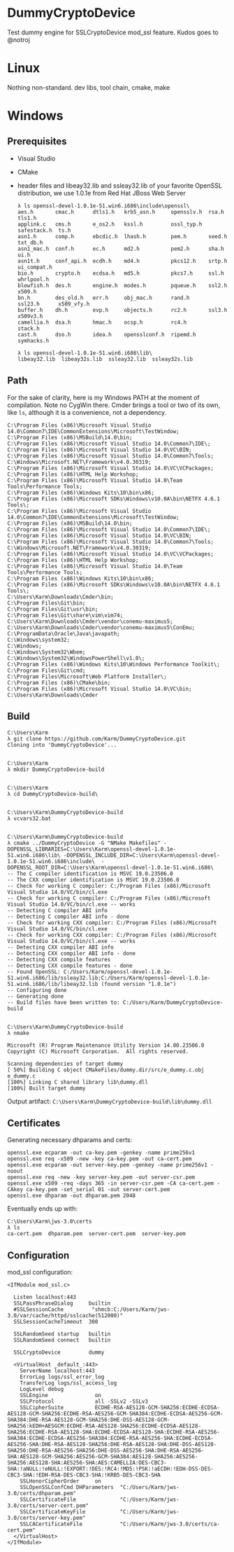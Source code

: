 # DummyCryptoDevice
Test dummy engine for SSLCryptoDevice mod_ssl feature. Kudos goes to @notroj

# Linux
Nothing non-standard. dev libs, tool chain, cmake, make

# Windows
## Prerequisites
 * Visual Studio
 * CMake
 * header files and libeay32.lib and ssleay32.lib of your favorite OpenSSL distribution, we use 1.0.1e from Red Hat JBoss Web Server

    ```
    λ ls openssl-devel-1.0.1e-51.win6.i686\include\openssl\
    aes.h       cmac.h      dtls1.h   krb5_asn.h     opensslv.h  rsa.h        tls1.h
    applink.c   cms.h       e_os2.h   kssl.h         ossl_typ.h  safestack.h  ts.h
    asn1.h      comp.h      ebcdic.h  lhash.h        pem.h       seed.h       txt_db.h
    asn1_mac.h  conf.h      ec.h      md2.h          pem2.h      sha.h        ui.h
    asn1t.h     conf_api.h  ecdh.h    md4.h          pkcs12.h    srtp.h       ui_compat.h
    bio.h       crypto.h    ecdsa.h   md5.h          pkcs7.h     ssl.h        whrlpool.h
    blowfish.h  des.h       engine.h  modes.h        pqueue.h    ssl2.h       x509.h
    bn.h        des_old.h   err.h     obj_mac.h      rand.h      ssl23.h      x509_vfy.h
    buffer.h    dh.h        evp.h     objects.h      rc2.h       ssl3.h       x509v3.h
    camellia.h  dsa.h       hmac.h    ocsp.h         rc4.h       stack.h
    cast.h      dso.h       idea.h    opensslconf.h  ripemd.h    symhacks.h
    ```
    ```
    λ ls openssl-devel-1.0.1e-51.win6.i686\lib\
    libeay32.lib  libeay32s.lib  ssleay32.lib  ssleay32s.lib
    ```
    
## Path

For the sake of clarity, here is my Windows PATH at the moment of compilation. Note no CygWin there. Cmder brings a tool or two of its own, like ```ls```, although it is a convenience, not a dependency.

    C:\Program Files (x86)\Microsoft Visual Studio 14.0\Common7\IDE\CommonExtensions\Microsoft\TestWindow;
    C:\Program Files (x86)\MSBuild\14.0\bin;
    C:\Program Files (x86)\Microsoft Visual Studio 14.0\Common7\IDE\;
    C:\Program Files (x86)\Microsoft Visual Studio 14.0\VC\BIN;
    C:\Program Files (x86)\Microsoft Visual Studio 14.0\Common7\Tools;
    C:\Windows\Microsoft.NET\Framework\v4.0.30319;
    C:\Program Files (x86)\Microsoft Visual Studio 14.0\VC\VCPackages;
    C:\Program Files (x86)\HTML Help Workshop;
    C:\Program Files (x86)\Microsoft Visual Studio 14.0\Team Tools\Performance Tools;
    C:\Program Files (x86)\Windows Kits\10\bin\x86;
    C:\Program Files (x86)\Microsoft SDKs\Windows\v10.0A\bin\NETFX 4.6.1 Tools\;
    C:\Program Files (x86)\Microsoft Visual Studio 14.0\Common7\IDE\CommonExtensions\Microsoft\TestWindow;
    C:\Program Files (x86)\MSBuild\14.0\bin;
    C:\Program Files (x86)\Microsoft Visual Studio 14.0\Common7\IDE\;
    C:\Program Files (x86)\Microsoft Visual Studio 14.0\VC\BIN;
    C:\Program Files (x86)\Microsoft Visual Studio 14.0\Common7\Tools;
    C:\Windows\Microsoft.NET\Framework\v4.0.30319;
    C:\Program Files (x86)\Microsoft Visual Studio 14.0\VC\VCPackages;
    C:\Program Files (x86)\HTML Help Workshop;
    C:\Program Files (x86)\Microsoft Visual Studio 14.0\Team Tools\Performance Tools;
    C:\Program Files (x86)\Windows Kits\10\bin\x86;
    C:\Program Files (x86)\Microsoft SDKs\Windows\v10.0A\bin\NETFX 4.6.1 Tools\;
    C:\Users\Karm\Downloads\Cmder\bin;
    C:\Program Files\Git\bin;
    C:\Program Files\Git\usr\bin;
    C:\Program Files\Git\share\vim\vim74;
    C:\Users\Karm\Downloads\Cmder\vendor\conemu-maximus5;
    C:\Users\Karm\Downloads\Cmder\vendor\conemu-maximus5\ConEmu;
    C:\ProgramData\Oracle\Java\javapath;
    C:\Windows\system32;
    C:\Windows;
    C:\Windows\System32\Wbem;
    C:\Windows\System32\WindowsPowerShell\v1.0\;
    C:\Program Files (x86)\Windows Kits\10\Windows Performance Toolkit\;
    C:\Program Files\Git\cmd;
    C:\Program Files\Microsoft\Web Platform Installer\;
    C:\Program Files (x86)\CMake\bin;
    C:\Program Files (x86)\Microsoft Visual Studio 14.0\VC\bin;
    C:\Users\Karm\Downloads\Cmder

## Build
    C:\Users\Karm
    λ git clone https://github.com/Karm/DummyCryptoDevice.git
    Cloning into 'DummyCryptoDevice'...
    
    
    C:\Users\Karm
    λ mkdir DummyCryptoDevice-build
    
    
    C:\Users\Karm
    λ cd DummyCryptoDevice-build\
    
    
    C:\Users\Karm\DummyCryptoDevice-build
    λ vcvars32.bat
    
    
    C:\Users\Karm\DummyCryptoDevice-build
    λ cmake ../DummyCryptoDevice -G "NMake Makefiles" -DOPENSSL_LIBRARIES=C:\Users\Karm\openssl-devel-1.0.1e-51.win6.i686\lib\ -DOPENSSL_INCLUDE_DIR=C:\Users\Karm\openssl-devel-1.0.1e-51.win6.i686\include\  -DOPENSSL_ROOT_DIR=C:\Users\Karm\openssl-devel-1.0.1e-51.win6.i686\
    -- The C compiler identification is MSVC 19.0.23506.0
    -- The CXX compiler identification is MSVC 19.0.23506.0
    -- Check for working C compiler: C:/Program Files (x86)/Microsoft Visual Studio 14.0/VC/bin/cl.exe
    -- Check for working C compiler: C:/Program Files (x86)/Microsoft Visual Studio 14.0/VC/bin/cl.exe -- works
    -- Detecting C compiler ABI info
    -- Detecting C compiler ABI info - done
    -- Check for working CXX compiler: C:/Program Files (x86)/Microsoft Visual Studio 14.0/VC/bin/cl.exe
    -- Check for working CXX compiler: C:/Program Files (x86)/Microsoft Visual Studio 14.0/VC/bin/cl.exe -- works
    -- Detecting CXX compiler ABI info
    -- Detecting CXX compiler ABI info - done
    -- Detecting CXX compile features
    -- Detecting CXX compile features - done
    -- Found OpenSSL: C:/Users/Karm/openssl-devel-1.0.1e-51.win6.i686/lib/ssleay32.lib;C:/Users/Karm/openssl-devel-1.0.1e-51.win6.i686/lib/libeay32.lib (found version "1.0.1e")
    -- Configuring done
    -- Generating done
    -- Build files have been written to: C:/Users/Karm/DummyCryptoDevice-build
    
    
    C:\Users\Karm\DummyCryptoDevice-build
    λ nmake
    
    Microsoft (R) Program Maintenance Utility Version 14.00.23506.0
    Copyright (C) Microsoft Corporation.  All rights reserved.
    
    Scanning dependencies of target dummy
    [ 50%] Building C object CMakeFiles/dummy.dir/src/e_dummy.c.obj
    e_dummy.c
    [100%] Linking C shared library lib\dummy.dll
    [100%] Built target dummy

Output artifact: ```C:\Users\Karm\DummyCryptoDevice-build\lib\dummy.dll```

## Certificates
Generating necessary dhparams and certs:

    openssl.exe ecparam -out ca-key.pem -genkey -name prime256v1
    openssl.exe req -x509 -new -key ca-key.pem -out ca-cert.pem
    openssl.exe ecparam -out server-key.pem -genkey -name prime256v1 -noout
    openssl.exe req -new -key server-key.pem -out server-csr.pem
    openssl.exe x509 -req -days 365 -in server-csr.pem -CA ca-cert.pem -CAkey ca-key.pem -set_serial 01 -out server-cert.pem
    openssl.exe dhparam -out dhparam.pem 2048

Eventually ends up with:

    C:\Users\Karm\jws-3.0\certs
    λ ls
    ca-cert.pem  dhparam.pem  server-cert.pem  server-key.pem

## Configuration
mod_ssl configuration:

    <IfModule mod_ssl.c>
    
      Listen localhost:443
      SSLPassPhraseDialog     builtin
      #SSLSessionCache         "shmcb:C:/Users/Karm/jws-3.0/var/cache/httpd/sslcache(512000)"
      SSLSessionCacheTimeout  300
    
      SSLRandomSeed startup   builtin
      SSLRandomSeed connect   builtin
    
      SSLCryptoDevice         dummy
    
      <VirtualHost _default_:443>
        ServerName localhost:443
        ErrorLog logs/ssl_error_log
        TransferLog logs/ssl_access_log
        LogLevel debug
        SSLEngine               on
        SSLProtocol             all -SSLv2 -SSLv3
        SSLCipherSuite          ECDHE-RSA-AES128-GCM-SHA256:ECDHE-ECDSA-AES128-GCM-SHA256:ECDHE-RSA-AES256-GCM-SHA384:ECDHE-ECDSA-AES256-GCM-SHA384:DHE-RSA-AES128-GCM-SHA256:DHE-DSS-AES128-GCM-SHA256:kEDH+AESGCM:ECDHE-RSA-AES128-SHA256:ECDHE-ECDSA-AES128-SHA256:ECDHE-RSA-AES128-SHA:ECDHE-ECDSA-AES128-SHA:ECDHE-RSA-AES256-SHA384:ECDHE-ECDSA-AES256-SHA384:ECDHE-RSA-AES256-SHA:ECDHE-ECDSA-AES256-SHA:DHE-RSA-AES128-SHA256:DHE-RSA-AES128-SHA:DHE-DSS-AES128-SHA256:DHE-RSA-AES256-SHA256:DHE-DSS-AES256-SHA:DHE-RSA-AES256-SHA:AES128-GCM-SHA256:AES256-GCM-SHA384:AES128-SHA256:AES256-SHA256:AES128-SHA:AES256-SHA:AES:CAMELLIA:DES-CBC3-SHA:!aNULL:!eNULL:!EXPORT:!DES:!RC4:!MD5:!PSK:!aECDH:!EDH-DSS-DES-CBC3-SHA:!EDH-RSA-DES-CBC3-SHA:!KRB5-DES-CBC3-SHA
        SSLHonorCipherOrder     on
        SSLOpenSSLConfCmd DHParameters  "C:/Users/Karm/jws-3.0/certs/dhparam.pem"
        SSLCertificateFile              "C:/Users/Karm/jws-3.0/certs/server-cert.pem"
        SSLCertificateKeyFile           "C:/Users/Karm/jws-3.0/certs/server-key.pem"
        SSLCACertificateFile            "C:/Users/Karm/jws-3.0/certs/ca-cert.pem"
      </VirtualHost>
    </IfModule>
